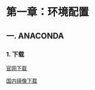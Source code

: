 # 第一章：环境配置

## 一. ANACONDA

### 1. 下载
[官网下载](https://www.anaconda.com/distribution/#download-section)

[国内镜像下载](https://mirrors.tuna.tsinghua.edu.cn/anaconda/archive/)    


<comment-comment/><comment/>